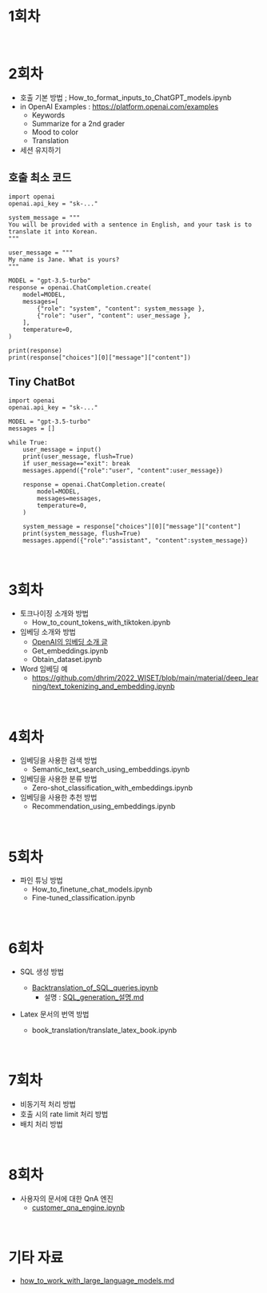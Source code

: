 # 1회차

<br>

# 2회차
- 호출 기본 방법 ; How_to_format_inputs_to_ChatGPT_models.ipynb
- in OpenAI Examples : https://platform.openai.com/examples
    - Keywords
    - Summarize for a 2nd grader
    - Mood to color
    - Translation
- 세션 유지하기

## 호출 최소 코드
```
import openai
openai.api_key = "sk-..."

system_message = """
You will be provided with a sentence in English, and your task is to translate it into Korean.
"""

user_message = """
My name is Jane. What is yours?
"""

MODEL = "gpt-3.5-turbo"
response = openai.ChatCompletion.create(
    model=MODEL,
    messages=[
        {"role": "system", "content": system_message },
        {"role": "user", "content": user_message },
    ],
    temperature=0,
)

print(response)
print(response["choices"][0]["message"]["content"])
```

## Tiny ChatBot

```
import openai
openai.api_key = "sk-..."

MODEL = "gpt-3.5-turbo"
messages = []

while True:
    user_message = input()
    print(user_message, flush=True)
    if user_message=="exit": break
    messages.append({"role":"user", "content":user_message})

    response = openai.ChatCompletion.create(
        model=MODEL,
        messages=messages,
        temperature=0,
    )

    system_message = response["choices"][0]["message"]["content"]
    print(system_message, flush=True)
    messages.append({"role":"assistant", "content":system_message})
```

<br>

# 3회차
- 토크나이징 소개와 방법
    - How_to_count_tokens_with_tiktoken.ipynb
- 임베딩 소개와 방법
    - [OpenAI의 임베딩 소개 글](https://openai.com/blog/introducing-text-and-code-embeddings)
    - Get_embeddings.ipynb
    - Obtain_dataset.ipynb
- Word 임베딩 예
    - https://github.com/dhrim/2022_WISET/blob/main/material/deep_learning/text_tokenizing_and_embedding.ipynb
<br>

# 4회차
- 임베딩을 사용한 검색 방법
    - Semantic_text_search_using_embeddings.ipynb
- 임베딩을 사용한 분류 방법
    - Zero-shot_classification_with_embeddings.ipynb
- 임베딩을 사용한 추천 방법
    - Recommendation_using_embeddings.ipynb


<br>

# 5회차
- 파인 튜닝 방법
    - How_to_finetune_chat_models.ipynb
    - Fine-tuned_classification.ipynb

<br>

# 6회차

- SQL 생성 방법
    - [Backtranslation_of_SQL_queries.ipynb](Backtranslation_of_SQL_queries.ipynb)
        - 설명 : [SQL_generation_설명.md](SQL_generation_설명.md)

- Latex 문서의 번역 방법
    - book_translation/translate_latex_book.ipynb

<br>

# 7회차
- 비동기적 처리 방법
- 호출 시의 rate limit 처리 방법
- 배치 처리 방법

<br>

# 8회차
- 사용자의 문서에 대한 QnA 엔진
    - [customer_qna_engine.ipynb](customer_qna_engine.ipynb)

<br>

# 기타 자료

- [how_to_work_with_large_language_models.md](https://github.com/openai/openai-cookbook/blob/main/how_to_work_with_large_language_models.md)


